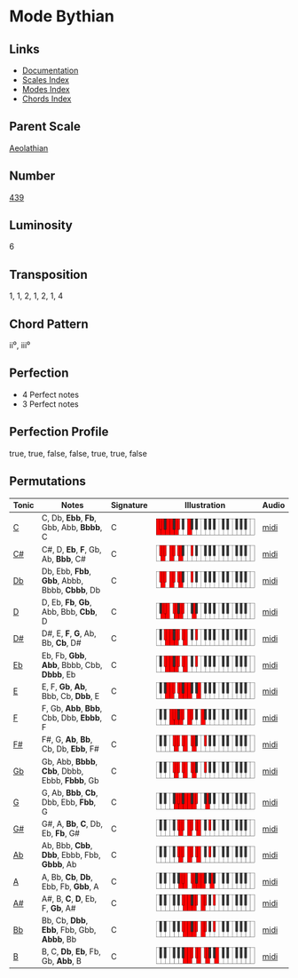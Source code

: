 # Mode Bythian

## Links

- [Documentation](README.md)
- [Scales Index](Scales.md)
- [Modes Index](Modes.md)
- [Chords Index](Chords.md)

## Parent Scale

[Aeolathian](ScaleAeolathian.md)

## Number

[439](https://ianring.com/musictheory/scales/439)

## Luminosity

6

## Transposition

1, 1, 2, 1, 2, 1, 4

## Chord Pattern

ii⁰, iii⁰

## Perfection

- 4 Perfect notes
- 3 Perfect notes

## Perfection Profile

true, true, false, false, true, true, false

## Permutations

| Tonic | Notes | Signature | Illustration | Audio |
|-------|-------|-----------|--------------|-------|
| [C](ModeCNaturalBythian.md) | C, Db, **Ebb**, **Fb**, Gbb, Abb, **Bbbb**, C | C | ![CNaturalBythian](ModeCNaturalBythian.png) | [midi](https://github.com/edipermadi/music/blob/main/docs/ModeCNaturalBythian.mid?raw=true) |
| [C#](ModeCSharpBythian.md) | C#, D, **Eb**, **F**, Gb, Ab, **Bbb**, C# | C | ![CSharpBythian](ModeCSharpBythian.png) | [midi](https://github.com/edipermadi/music/blob/main/docs/ModeCSharpBythian.mid?raw=true) |
| [Db](ModeDFlatBythian.md) | Db, Ebb, **Fbb**, **Gbb**, Abbb, Bbbb, **Cbbb**, Db | C | ![DFlatBythian](ModeDFlatBythian.png) | [midi](https://github.com/edipermadi/music/blob/main/docs/ModeDFlatBythian.mid?raw=true) |
| [D](ModeDNaturalBythian.md) | D, Eb, **Fb**, **Gb**, Abb, Bbb, **Cbb**, D | C | ![DNaturalBythian](ModeDNaturalBythian.png) | [midi](https://github.com/edipermadi/music/blob/main/docs/ModeDNaturalBythian.mid?raw=true) |
| [D#](ModeDSharpBythian.md) | D#, E, **F**, **G**, Ab, Bb, **Cb**, D# | C | ![DSharpBythian](ModeDSharpBythian.png) | [midi](https://github.com/edipermadi/music/blob/main/docs/ModeDSharpBythian.mid?raw=true) |
| [Eb](ModeEFlatBythian.md) | Eb, Fb, **Gbb**, **Abb**, Bbbb, Cbb, **Dbbb**, Eb | C | ![EFlatBythian](ModeEFlatBythian.png) | [midi](https://github.com/edipermadi/music/blob/main/docs/ModeEFlatBythian.mid?raw=true) |
| [E](ModeENaturalBythian.md) | E, F, **Gb**, **Ab**, Bbb, Cb, **Dbb**, E | C | ![ENaturalBythian](ModeENaturalBythian.png) | [midi](https://github.com/edipermadi/music/blob/main/docs/ModeENaturalBythian.mid?raw=true) |
| [F](ModeFNaturalBythian.md) | F, Gb, **Abb**, **Bbb**, Cbb, Dbb, **Ebbb**, F | C | ![FNaturalBythian](ModeFNaturalBythian.png) | [midi](https://github.com/edipermadi/music/blob/main/docs/ModeFNaturalBythian.mid?raw=true) |
| [F#](ModeFSharpBythian.md) | F#, G, **Ab**, **Bb**, Cb, Db, **Ebb**, F# | C | ![FSharpBythian](ModeFSharpBythian.png) | [midi](https://github.com/edipermadi/music/blob/main/docs/ModeFSharpBythian.mid?raw=true) |
| [Gb](ModeGFlatBythian.md) | Gb, Abb, **Bbbb**, **Cbb**, Dbbb, Ebbb, **Fbbb**, Gb | C | ![GFlatBythian](ModeGFlatBythian.png) | [midi](https://github.com/edipermadi/music/blob/main/docs/ModeGFlatBythian.mid?raw=true) |
| [G](ModeGNaturalBythian.md) | G, Ab, **Bbb**, **Cb**, Dbb, Ebb, **Fbb**, G | C | ![GNaturalBythian](ModeGNaturalBythian.png) | [midi](https://github.com/edipermadi/music/blob/main/docs/ModeGNaturalBythian.mid?raw=true) |
| [G#](ModeGSharpBythian.md) | G#, A, **Bb**, **C**, Db, Eb, **Fb**, G# | C | ![GSharpBythian](ModeGSharpBythian.png) | [midi](https://github.com/edipermadi/music/blob/main/docs/ModeGSharpBythian.mid?raw=true) |
| [Ab](ModeAFlatBythian.md) | Ab, Bbb, **Cbb**, **Dbb**, Ebbb, Fbb, **Gbbb**, Ab | C | ![AFlatBythian](ModeAFlatBythian.png) | [midi](https://github.com/edipermadi/music/blob/main/docs/ModeAFlatBythian.mid?raw=true) |
| [A](ModeANaturalBythian.md) | A, Bb, **Cb**, **Db**, Ebb, Fb, **Gbb**, A | C | ![ANaturalBythian](ModeANaturalBythian.png) | [midi](https://github.com/edipermadi/music/blob/main/docs/ModeANaturalBythian.mid?raw=true) |
| [A#](ModeASharpBythian.md) | A#, B, **C**, **D**, Eb, F, **Gb**, A# | C | ![ASharpBythian](ModeASharpBythian.png) | [midi](https://github.com/edipermadi/music/blob/main/docs/ModeASharpBythian.mid?raw=true) |
| [Bb](ModeBFlatBythian.md) | Bb, Cb, **Dbb**, **Ebb**, Fbb, Gbb, **Abbb**, Bb | C | ![BFlatBythian](ModeBFlatBythian.png) | [midi](https://github.com/edipermadi/music/blob/main/docs/ModeBFlatBythian.mid?raw=true) |
| [B](ModeBNaturalBythian.md) | B, C, **Db**, **Eb**, Fb, Gb, **Abb**, B | C | ![BNaturalBythian](ModeBNaturalBythian.png) | [midi](https://github.com/edipermadi/music/blob/main/docs/ModeBNaturalBythian.mid?raw=true) |
